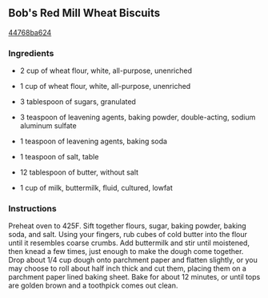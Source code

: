## Bob's Red Mill Wheat Biscuits

[44768ba624](http://www.food.com/recipe/bobs-red-mill-wheat-biscuits-322753)

### Ingredients

 - 2 cup of wheat flour, white, all-purpose, unenriched

 - 1 cup of wheat flour, white, all-purpose, unenriched

 - 3 tablespoon of sugars, granulated

 - 3 teaspoon of leavening agents, baking powder, double-acting, sodium aluminum sulfate

 - 1 teaspoon of leavening agents, baking soda

 - 1 teaspoon of salt, table

 - 12 tablespoon of butter, without salt

 - 1 cup of milk, buttermilk, fluid, cultured, lowfat

### Instructions

Preheat oven to 425F. Sift together flours, sugar, baking powder, baking soda, and salt. Using your fingers, rub cubes of cold butter into the flour until it resembles coarse crumbs. Add buttermilk and stir until moistened, then knead a few times, just enough to make the dough come together. Drop about 1/4 cup dough onto parchment paper and flatten slightly, or you may choose to roll about half inch thick and cut them, placing them on a parchment paper lined baking sheet. Bake for about 12 minutes, or until tops are golden brown and a toothpick comes out clean.
